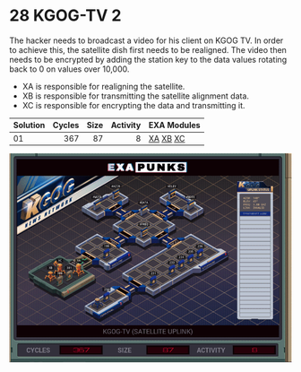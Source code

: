 # 28 KGOG-TV 2

The hacker needs to broadcast a video for his client on KGOG TV. In order to achieve this, the satellite dish first needs to be realigned. The video then needs to be encrypted by adding the station key to the data values rotating back to 0 on values over 10,000.

- XA is responsible for realigning the satellite.
- XB is responsible for transmitting the satellite alignment data.
- XC is responsible for encrypting the data and transmitting it.

| Solution | Cycles | Size | Activity | EXA Modules|
|:---------|-------:|-----:|---------:|------------|
| 01       |    367 |   87 |        8 | [XA](01-XA.exa) [XB](01-XB.exa) [XC](01-XC.exa) |

![Solution 01](EXAPUNKS%20-%20KGOG-TV.gif "Solution 01")